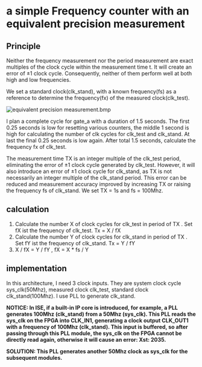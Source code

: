 # a simple Frequency counter with an equivalent precision measurement

## Principle

Neither the frequency measurement nor the period measurement are exact multiples of the clock cycle within the measurement time t. It will create an error of ±1 clock cycle. Consequently, neither of them perform well at both high and low frequencies. 

We set a standard clock(clk_stand), with a known frequency(fs) as a reference to determine the frequency(fx) of the measured clock(clk_test). 

![equivalent precision measurement.bmp](https://github.com/KaihaoYuHW/Verilog_a_simple_Frequency_counter/blob/main/doc/equivalent%20precision%20measurement.bmp)

I plan a complete cycle for gate_a with a duration of 1.5 seconds. The first 0.25 seconds is low for resetting various counters, the middle 1 second is high for calculating the number of clk cycles for clk_test and clk_stand. At last the final 0.25 seconds is low again. After total 1.5 seconds, calculate the frequency fx of clk_test. 

The measurement time TX is an integer multiple of the clk_test period, eliminating the error of ±1 clock cycle generated by clk_test. However, it will also introduce an error of ±1 clock cycle for clk_stand, as TX is not necessarily an integer multiple of the clk_stand period. This error can be reduced and measurement accuracy improved by increasing TX or raising the frequency fs of clk_stand. We set TX = 1s and fs = 100Mhz. 

## calculation

1. Calculate the number X of clock cycles for clk_test in period of TX . Set fX ist the frequency of clk_test. Tx = X / fX
2. Calculate the number Y of clock cycles for clk_stand in period of TX . Set fY ist the frequency of clk_stand. Tx = Y / fY
3. X / fX = Y / fY , fX = X * fs / Y

## implementation

In this architecture, I need 3 clock inputs. They are system clock cycle sys_clk(50Mhz), measured clock clk_test, standard clock clk_stand(100Mhz). I use PLL to generate clk_stand. 

**NOTICE: In ISE, if a built-in IP core is introduced, for example, a PLL generates 100Mhz (clk_stand) from a 50Mhz (sys_clk). This PLL reads the sys_clk on the FPGA into CLK_IN1, generating a clock output CLK_OUT1 with a frequency of 100Mhz (clk_stand). This input is buffered, so after passing through this PLL module, the sys_clk on the FPGA cannot be directly read again, otherwise it will cause an error: Xst: 2035.**

**SOLUTION: This PLL generates another 50Mhz clock as sys_clk for the subsequent modules.**
